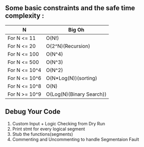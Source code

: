 Some basic constraints and the safe time complexity :
---
| N | Big Oh |
|-----|------|
|For N <= 11  | O(N!) |
|For N <= 20 | O(2^N)(Recursion) |
|For N <= 100 | O(N^4) |
|For N <= 500 | O(N^3) |
|For N <= 10^4 | O(N^2) |
|For N <= 10^6 | O(N*Log(N))(sorting) |
|For N <= 10^8 | O(N) |
|For N >= 10^9 | O(Log(N)(Binary Search)) |


## Debug Your Code

1. Custom Input + Logic Checking from Dry Run
2. Print stmt for every logical segment
3. Stub the functions(segments)
4. Commenting and Uncommenting to handle Segmentaion Fault
